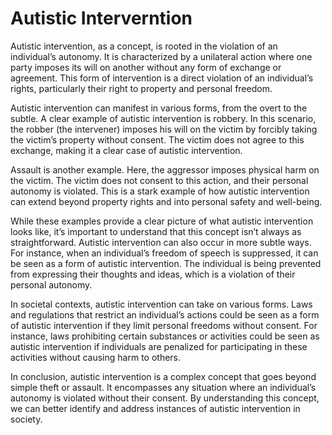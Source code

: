 # Autistic Interverntion

Autistic intervention, as a concept, is rooted in the violation of an individual’s autonomy. It is characterized by a unilateral action where one party imposes its will on another without any form of exchange or agreement. This form of intervention is a direct violation of an individual’s rights, particularly their right to property and personal freedom.

Autistic intervention can manifest in various forms, from the overt to the subtle. A clear example of autistic intervention is robbery. In this scenario, the robber (the intervener) imposes his will on the victim by forcibly taking the victim’s property without consent. The victim does not agree to this exchange, making it a clear case of autistic intervention.

Assault is another example. Here, the aggressor imposes physical harm on the victim. The victim does not consent to this action, and their personal autonomy is violated. This is a stark example of how autistic intervention can extend beyond property rights and into personal safety and well-being.

While these examples provide a clear picture of what autistic intervention looks like, it’s important to understand that this concept isn’t always as straightforward. Autistic intervention can also occur in more subtle ways. For instance, when an individual’s freedom of speech is suppressed, it can be seen as a form of autistic intervention. The individual is being prevented from expressing their thoughts and ideas, which is a violation of their personal autonomy.

In societal contexts, autistic intervention can take on various forms. Laws and regulations that restrict an individual’s actions could be seen as a form of autistic intervention if they limit personal freedoms without consent. For instance, laws prohibiting certain substances or activities could be seen as autistic intervention if individuals are penalized for participating in these activities without causing harm to others.

In conclusion, autistic intervention is a complex concept that goes beyond simple theft or assault. It encompasses any situation where an individual’s autonomy is violated without their consent. By understanding this concept, we can better identify and address instances of autistic intervention in society.
